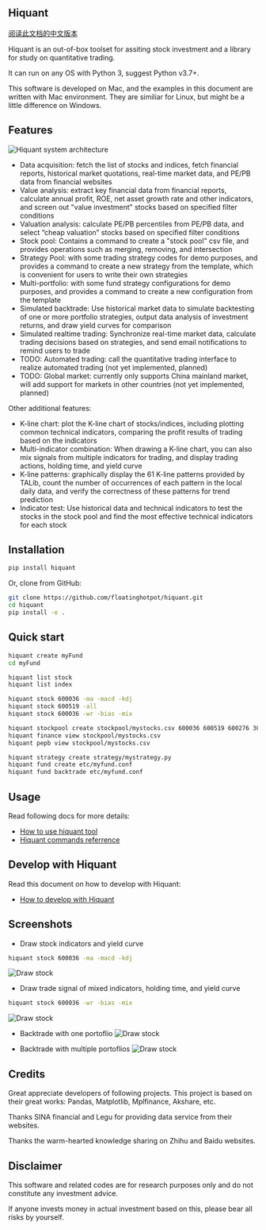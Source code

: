 
## Hiquant

[阅读此文档的中文版本](https://github.com/floatinghotpot/hiquant/blob/master/README_zh.md)

Hiquant is an out-of-box toolset for assiting stock investment and a library for study on quantitative trading.

It can run on any OS with Python 3, suggest Python v3.7+. 

This software is developed on Mac, and the examples in this document are written with Mac environment. They are similiar for Linux, but might be a little difference on Windows.

## Features

![Hiquant system architecture](https://github.com/floatinghotpot/hiquant/blob/master/docs/hiquant.png)

- Data acquisition: fetch the list of stocks and indices, fetch financial reports, historical market quotations, real-time market data, and PE/PB data from financial websites
- Value analysis: extract key financial data from financial reports, calculate annual profit, ROE, net asset growth rate and other indicators, and screen out "value investment" stocks based on specified filter conditions
- Valuation analysis: calculate PE/PB percentiles from PE/PB data, and select “cheap valuation” stocks based on specified filter conditions
- Stock pool: Contains a command to create a "stock pool" csv file, and provides operations such as merging, removing, and intersection
- Strategy Pool: with some trading strategy codes for demo purposes, and provides a command to create a new strategy from the template, which is convenient for users to write their own strategies
- Multi-portfolio: with some fund strategy configurations for demo purposes, and provides a command to create a new configuration from the template
- Simulated backtrade: Use historical market data to simulate backtesting of one or more portfolio strategies, output data analysis of investment returns, and draw yield curves for comparison
- Simulated realtime trading: Synchronize real-time market data, calculate trading decisions based on strategies, and send email notifications to remind users to trade
- TODO: Automated trading: call the quantitative trading interface to realize automated trading (not yet implemented, planned)
- TODO: Global market: currently only supports China mainland market, will add support for markets in other countries (not yet implemented, planned)

Other additional features:
- K-line chart: plot the K-line chart of stocks/indices, including plotting common technical indicators, comparing the profit results of trading based on the indicators
- Multi-indicator combination: When drawing a K-line chart, you can also mix signals from multiple indicators for trading, and display trading actions, holding time, and yield curve
- K-line patterns: graphically display the 61 K-line patterns provided by TALib, count the number of occurrences of each pattern in the local daily data, and verify the correctness of these patterns for trend prediction
- Indicator test: Use historical data and technical indicators to test the stocks in the stock pool and find the most effective technical indicators for each stock

## Installation

```bash
pip install hiquant
```

Or, clone from GitHub:
```bash
git clone https://github.com/floatinghotpot/hiquant.git
cd hiquant
pip install -e .
```

## Quick start

```bash
hiquant create myFund
cd myFund

hiquant list stock
hiquant list index

hiquant stock 600036 -ma -macd -kdj
hiquant stock 600519 -all
hiquant stock 600036 -wr -bias -mix

hiquant stockpool create stockpool/mystocks.csv 600036 600519 600276 300357 002258
hiquant finance view stockpool/mystocks.csv
hiquant pepb view stockpool/mystocks.csv

hiquant strategy create strategy/mystrategy.py
hiquant fund create etc/myfund.conf
hiquant fund backtrade etc/myfund.conf
```

## Usage

Read following docs for more details:
- [How to use hiquant tool](https://github.com/floatinghotpot/hiquant/blob/master/docs/README.md)
- [Hiquant commands referrence](https://github.com/floatinghotpot/hiquant/blob/master/docs/CMD.md)

## Develop with Hiquant

Read this document on how to develop with Hiquant:
- [How to develop with Hiquant](https://github.com/floatinghotpot/hiquant/blob/master/docs/DEV.md)

## Screenshots

- Draw stock indicators and yield curve
```bash
hiquant stock 600036 -ma -macd -kdj
```
![Draw stock](https://github.com/floatinghotpot/hiquant/raw/master/docs/draw_stock_1.png)

- Draw trade signal of mixed indicators, holding time, and yield curve
```bash
hiquant stock 600036 -wr -bias -mix
```
![Draw stock](https://github.com/floatinghotpot/hiquant/raw/master/docs/draw_stock_2.png)

- Backtrade with one portoflio
![Draw stock](https://github.com/floatinghotpot/hiquant/raw/master/docs/back_trade.png)

- Backtrade with multiple portoflios
![Draw stock](https://github.com/floatinghotpot/hiquant/raw/master/docs/multi_funds.png)

## Credits

Great appreciate developers of following projects. This project is based on their great works: Pandas, Matplotlib, Mplfinance, Akshare, etc.

Thanks SINA financial and Legu for providing data service from their websites.

Thanks the warm-hearted knowledge sharing on Zhihu and Baidu websites.

## Disclaimer

This software and related codes are for research purposes only and do not constitute any investment advice.

If anyone invests money in actual investment based on this, please bear all risks by yourself.

